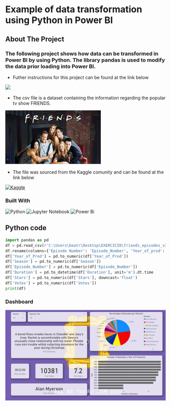 # Example of data transformation using Python in Power BI

## About The Project

### The following project shows how data can be transformed in Power BI by using Python. The library pandas is used to modify the data prior loading into Power BI.

* Futher instructions for this project can be found at the link below
<div>
<a href="https://www.youtube.com/watch?v=QoUDYYGR4Pw" target="_blank"><img src="https://img.shields.io/badge/YouTube-FF0000?style=for-the-badge&logo=youtube&logoColor=white" target="_blank"></a>
</div>

* The csv file is a dataset containing the information regarding the popular tv show FRIENDS.

![image-friends](image-friends.jpeg)

* The file was sourced from the Kaggle comunity and can be found at the link below

[![Kaggle](https://img.shields.io/badge/Kaggle-20BEFF?style=for-the-badge&logo=Kaggle&logoColor=white)](https://www.kaggle.com/datasets/rezaghari/friends-series-dataset)

### Built With

![Python](https://img.shields.io/badge/python-3670A0?style=for-the-badge&logo=python&logoColor=ffdd54)
![Jupyter Notebook](https://img.shields.io/badge/Jupyter-F37626.svg?&style=for-the-badge&logo=Jupyter&logoColor=white)
![Power Bi](https://img.shields.io/badge/power_bi-F2C811?style=for-the-badge&logo=powerbi&logoColor=black)

## Python code

```python 
import pandas as pd
df = pd.read_csv(r'C:\Users\beatr\Desktop\EXERCICIO\friends_episodes_v3.csv', encoding='latin-1')
df.rename(columns={'Episode Number': 'Episode_Number', 'Year_of_prod': 'Year_of_Prod'}, inplace=True)
df['Year_of_Prod'] = pd.to_numeric(df['Year_of_Prod'])
df['Season'] = pd.to_numeric(df['Season'])
df['Episode_Number'] = pd.to_numeric(df['Episode_Number'])
df['Duration'] = pd.to_datetime(df['Duration'], unit='m').dt.time
df['Stars'] = pd.to_numeric(df['Stars'], downcast='float')
df['Votes'] = pd.to_numeric(df['Votes'])
print(df)
```

### Dashboard
![Dashboard](Dashboard_image.jpg)
